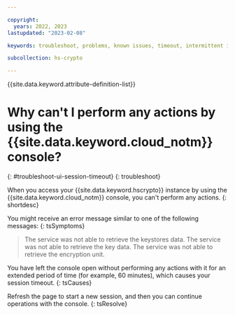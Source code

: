 ```yaml
---

copyright:
  years: 2022, 2023
lastupdated: "2023-02-08"

keywords: troubleshoot, problems, known issues, timeout, intermittent issue, session timeout

subcollection: hs-crypto

---
```


{{site.data.keyword.attribute-definition-list}}



# Why can't I perform any actions by using the {{site.data.keyword.cloud_notm}} console?
{: #troubleshoot-ui-session-timeout}
{: troubleshoot}

When you access your {{site.data.keyword.hscrypto}} instance by using the {{site.data.keyword.cloud_notm}} console, you can't perform any actions.
{: shortdesc}

You might receive an error message similar to one of the following messages:
{: tsSymptoms}

> The service was not able to retrieve the keystores data.
> The service was not able to retrieve the key data.
> The service was not able to retrieve the encryption unit.

You have left the console open without performing any actions with it for an extended period of time (for example, 60 minutes), which causes your session timeout.
{: tsCauses}

Refresh the page to start a new session, and then you can continue operations with the console.
{: tsResolve}
